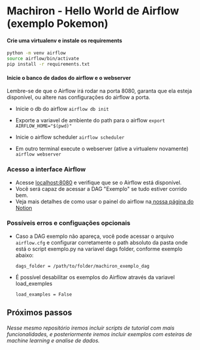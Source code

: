 # Machiron - Hello World de Airflow (exemplo Pokemon)

#### Crie uma virtualenv e instale os requirements

```bash
python -m venv airflow
source airflow/bin/activate
pip install -r requirements.txt
```

#### Inicie o banco de dados do airflow e o webserver
Lembre-se de que o Airflow irá rodar na porta 8080, garanta que ela esteja disponível, ou altere nas configurações do airflow a porta.

- Inicie o db do airflow
	`airflow db init`

- Exporte a variavel de ambiente do path para o airflow
`export AIRFLOW_HOME="$(pwd)"`

- Inicie o airflow scheduler
`airflow scheduler`

- Em outro terminal execute o webserver (ative a virtualenv novamente)
`airflow webserver`


### Acesso a interface Airflow

- Acesse [localhost:8080](http://localhost:8080 "localhost:8080") e verifique que se o Airflow está disponível. 
- Você será capaz de acessar a DAG "Exemplo" se tudo estiver corrido bem.  
- Veja mais detalhes de como usar o painel do airflow na[ nossa página do Notion](https://www.notion.so/Airflow-Denis-ad99dfdf87014f648892c1793eaf41b9#3b664074cdd643e1afcd8631df9b1615 " nossa página do Notion")


### Possíveis erros e configuações opcionais
- Caso a DAG exemplo não apareça, você pode acessar o arquivo `airflow.cfg` e configurar corretamente o path absoluto da pasta onde está o script exemplo.py na variavel dags folder, conforme exemplo abaixo:

	`dags_folder = /path/to/folder/machiron_exemplo_dag`

- É possível desabilitar os exemplos do Airflow através da variavel load_exemples

	`load_examples = False`

## Próximos passos

######  Nesse mesmo repositório iremos incluir scripts de tutorial com mais funcionalidades, e posteriormente iremos incluir exemplos com esteiras de machine learning e analise de dados.
